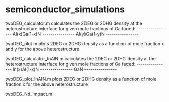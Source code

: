 # semiconductor_simulations

twoDEG_calculator.m
  calculates the 2DEG or 2DHG density at the heterostructure interface for given mole fractions 
  of Ga faced:
    ----------------
     Al(x)Ga(1-x)N
    ----------------
     Al(y)Ga(1-y)N 
    ----------------
    
twoDEG_plot.m
  plots 2DEG or 2DHG density as a function of mole fraction x and y for the above heterostructure
  
twoDEG_calculator_InAlN.m
  calculates the 2DEG or 2DHG density at the heterostructure interface for given mole fractions 
  of Ga faced:
     ----------------
      In(x)Al(1-x)N
     ----------------
         GaN 
     ----------------
     
twoDEG_plot_InAlN.m
  plots 2DEG or 2DHG density as a function of mole fraction x for the above heterostructure
  
twoDEG_Nd_Impact.m
